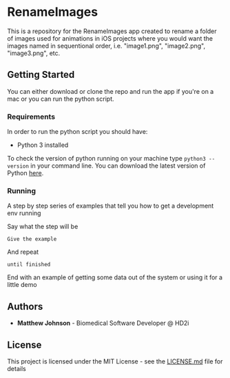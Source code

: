 # RenameImages

This is a repository for the RenameImages app created to rename a folder of images used for animations in iOS projects where you would want the images named in sequentional order, i.e. "image1.png", "image2.png", "image3.png", etc.


## Getting Started

You can either download or clone the repo and run the app if you're on a mac or you can run the python script.

### Requirements

In order to run the python script you should have:

* Python 3 installed 

To check the version of python running on your machine type `python3 --version` in your command line. You can download the latest version of Python [here](https://www.python.org/downloads/).


### Running

A step by step series of examples that tell you how to get a development env running

Say what the step will be

```
Give the example
```

And repeat

```
until finished
```

End with an example of getting some data out of the system or using it for a little demo



## Authors

* **Matthew Johnson** - Biomedical Software Developer @ HD2i


## License

This project is licensed under the MIT License - see the [LICENSE.md](LICENSE.md) file for details


